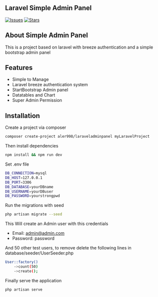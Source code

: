 ## Laravel Simple Admin Panel


<!-- <a href="https://packagist.org/packages/aler998/laraveladminpanel"><img src="https://img.shields.io/packagist/dt/laravel/framework" alt="Total Downloads"></a>
<a href="https://packagist.org/packages/aler998/laraveladminpanel"><img src="http://img.shields.io/packagist/v/tymon/jwt-auth.svg?style=flat-square&logo=composer" alt="Version"></a>
<a href="https://packagist.org/packages/laravel/framework"><img src="https://img.shields.io/packagist/l/laravel/framework" alt="License"></a> -->
[![Issues](https://img.shields.io/github/issues/Aler998/SimpleAdminPanel?style=flat-square&logo=composer)](https://github.com/Aler998/SimpleAdminPanel)
[![Stars](https://img.shields.io/github/stars/Aler998/SimpleAdminPanel?style=flat-square&logo=composer)](https://github.com/Aler998/SimpleAdminPanel)


## About Simple Admin Panel

This is a project based on laravel with breeze authentication and a simple bootstrap admin panel

## Features

- Simple to Manage
- Laravel breeze authentication system
- StartBootstrap Admin panel
- Datatables and Chart
- Super Admin Permission

## Installation

Create a project via composer

```sh
composer create-project aler998/laraveladminpanel myLaravelProject
```

Then install dependencies
```sh
npm install && npm run dev
```

Set .env file
```sh
DB_CONNECTION=mysql
DB_HOST=127.0.0.1
DB_PORT=3306
DB_DATABASE=yourDBname
DB_USERNAME=yourDBuser
DB_PASSWORD=yourstrongpwd
```

Run the migrations with seed
```sh
php artisan migrate --seed
```
This Will create an Admin user with this credentials
- Email: admin@admin.com
- Password: password

And 50 other test users, to remove delete the following lines in database/seeder/UserSeeder.php

```sh
User::factory()
    ->count(50)
    ->create();
```

Finally serve the application
```sh
php artisan serve
```

